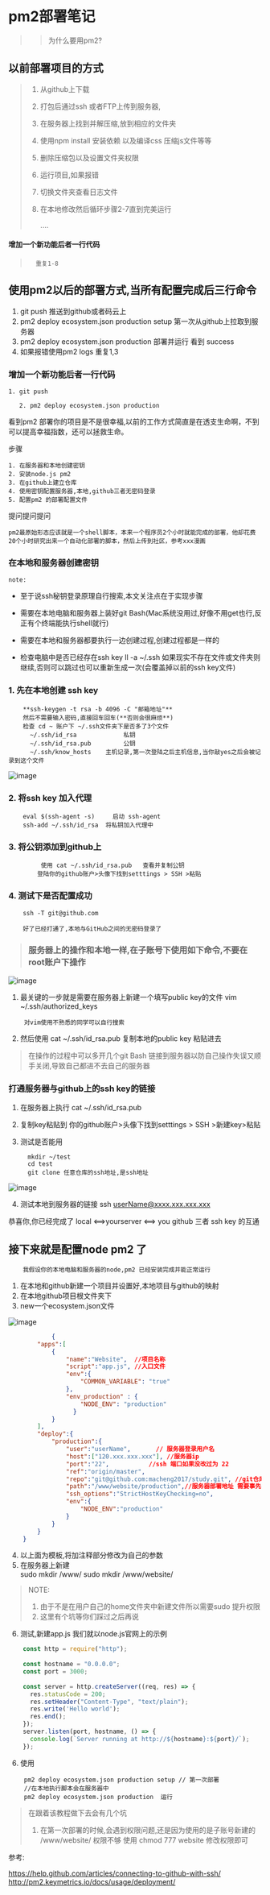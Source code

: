 # pm2部署笔记

>> 为什么要用pm2?

## 以前部署项目的方式 

>	1. 从github上下载
>	2. 打包后通过ssh 或者FTP上传到服务器,
>	3. 在服务器上找到并解压缩,放到相应的文件夹
>	4. 使用npm install 安装依赖 以及编译css 压缩js文件等等
>	5. 删除压缩包以及设置文件夹权限 
>	6. 运行项目,如果报错
>	7. 切换文件夹查看日志文件
>	8. 在本地修改然后循环步骤2-7直到完美运行
>        
>        ....

#### 增加一个新功能后者一行代码
 >       重复1-8

## 使用pm2以后的部署方式,当所有配置完成后三行命令

 1. git push                                                                  推送到github或者码云上
 2. pm2 deploy ecosystem.json production setup     第一次从github上拉取到服务器
 3. pm2 deploy ecosystem.json production               部署并运行 看到 success   
 4. 如果报错使用pm2 logs 重复1,3


### 增加一个新功能后者一行代码

	1. git push 

       2. pm2 deploy ecosystem.json production 


看到pm2 部署你的项目是不是很幸福,以前的工作方式简直是在透支生命啊，不到可以提高幸福指数，还可以拯救生命。

步骤

	1. 在服务器和本地创建密钥
	2. 安装node.js pm2
	3. 在github上建立仓库
	4. 使用密钥配置服务器,本地,github三者无密码登录
	5. 配置pm2 的部署配置文件



提问提问提问



    pm2最原始形态应该就是一个shell脚本，本来一个程序员2个小时就能完成的部署，他却花费20个小时研究出来一个自动化部署的脚本，然后上传到社区，参考xxx漫画



### 在本地和服务器创建密钥
    note: 

* 至于说ssh秘钥登录原理自行搜索,本文关注点在于实现步骤

* 需要在本地电脑和服务器上装好git Bash(Mac系统没用过,好像不用get也行,反正有个终端能执行shell就行)
* 需要在本地和服务器都要执行一边创建过程,创建过程都是一样的
* 检查电脑中是否已经存在ssh key   ll -a ~/.ssh 如果现实不存在文件或文件夹则继续,否则可以跳过也可以重新生成一次(会覆盖掉以前的ssh key文件)



### 	1. 先在本地创建 ssh key

        **ssh-keygen -t rsa -b 4096 -C "邮箱地址"**
        然后不需要输入密码,直接回车回车(**否则会很麻烦**)
        检查 cd ~ 账户下 ~/.ssh文件夹下是否多了3个文件
          ~/.ssh/id_rsa             私钥
          ~/.ssh/id_rsa.pub     	公钥
          ~/.ssh/know_hosts    主机记录,第一次登陆之后主机信息,当你敲yes之后会被记录到这个文件


![image](./images/ssh_show.png)


		
### 	2. 将ssh key 加入代理

        eval $(ssh-agent -s)     启动 ssh-agent
        ssh-add ~/.ssh/id_rsa  将私钥加入代理中
        
###     3. 将公钥添加到github上
             使用 cat ~/.ssh/id_rsa.pub   查看并复制公钥
            登陆你的github账户>头像下找到setttings > SSH >粘贴
 
###     4. 测试下是否配置成功
        ssh -T git@github.com
        
        好了已经打通了,本地与GitHub之间的无密码登录了


>### **服务器上的操作和本地一样,在子账号下使用如下命令,不要在root账户下操作**

![image](./images/server-ls.jpg)

1. 最关键的一步就是需要在服务器上新建一个填写public key的文件
vim ~/.ssh/authorized_keys

        对vim使用不熟悉的同学可以自行搜索

2. 然后使用
cat ~/.ssh/id_rsa.pub 复制本地的public key 粘贴进去

> 在操作的过程中可以多开几个git Bash 链接到服务器以防自己操作失误又顺手关闭,导致自己都进不去自己的服务器

### 打通服务器与github上的ssh key的链接
        
1. 在服务器上执行 cat ~/.ssh/id_rsa.pub
2. 复制key粘贴到 你的github账户>头像下找到setttings > SSH >新建key>粘贴
3. 测试是否能用
        
         mkdir ~/test 
         cd test
         git clone 任意仓库的ssh地址,是ssh地址

![image](./images/github_ssh.jpg)

4. 测试本地到服务器的链接
        ssh userName@xxxx.xxx.xxx.xxx
  
  
  恭喜你,你已经完成了 local <==>yourserver <==> you github 三者 ssh key 的互通

  ## **接下来就是配置node pm2 了** 

        我假设你的本地电脑和服务器的node,pm2 已经安装完成并能正常运行

1. 在本地和github新建一个项目并设置好,本地项目与github的映射
2. 在本地github项目根文件夹下    
3. new一个ecosystem.json文件
  
  ![image](./images/ecosystem.jpg)
  
  
```json
            {
        "apps":[
            {
                "name":"Website",  //项目名称
                "script":"app.js", //入口文件
                "env":{
                    "COMMON_VARIABLE": "true" 
                },
                "env_production" : {
                    "NODE_ENV": "production"
                  }
            }
        ],
        "deploy":{
            "production":{
                "user":"userName",       // 服务器登录用户名
                "host":["120.xxx.xxx.xxx"], //服务器ip
                "port":"22",           //ssh 端口如果没改过为 22          
                "ref":"origin/master",
                "repo":"git@github.com:macheng2017/study.git", //git仓库 项目ssh地址
                "path":"/www/website/production",//服务器部署地址 需要事先在服务器上将/www/website/ 新建出来
                "ssh_options":"StrictHostKeyChecking=no",
                "env":{
                    "NODE_ENV":"production"
                }
            }
        }
    }
```
  4. 以上面为模板,将加注释部分修改为自己的参数
  5. 在服务器上新建  
               sudo mkdir  /www/
               sudo mkdir /www/website/
> NOTE: 
>1. 由于不是在用户自己的home文件夹中新建文件所以需要sudo 提升权限
>2. 这里有个坑等你们踩过之后再说

  6. 测试,新建app.js 我们就以node.js官网上的示例

```JavaScript
    const http = require("http");
    
    const hostname = "0.0.0.0";
    const port = 3000;
    
    const server = http.createServer((req, res) => {
      res.statusCode = 200;
      res.setHeader("Content-Type", "text/plain");
      res.write('Hello world');
      res.end();
    });
    server.listen(port, hostname, () => {
      console.log(`Server running at http://${hostname}:${port}/`);
    });
```
6. 使用
       
        pm2 deploy ecosystem.json production setup // 第一次部署
        //在本地执行脚本会在服务器中
        pm2 deploy ecosystem.json production  运行


> 在跟着该教程做下去会有几个坑
> 1. 在第一次部署的时候,会遇到权限问题,还是因为使用的是子账号新建的 /www/website/       权限不够 使用 chmod 777 website 修改权限即可
    
参考:

https://help.github.com/articles/connecting-to-github-with-ssh/
http://pm2.keymetrics.io/docs/usage/deployment/





